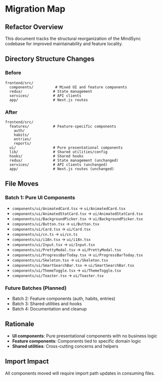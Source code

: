 # Migration Map

## Refactor Overview
This document tracks the structural reorganization of the MindSync codebase for improved maintainability and feature locality.

## Directory Structure Changes

### Before
```
frontend/src/
  components/          # Mixed UI and feature components
  redux/              # State management
  services/           # API clients
  app/                # Next.js routes
```

### After
```
frontend/src/
  features/           # Feature-specific components
    auth/
    habits/
    entries/
    reports/
  ui/                 # Pure presentational components
  lib/                # Shared utilities/config
  hooks/              # Shared hooks
  redux/              # State management (unchanged)
  services/           # API clients (unchanged)
  app/                # Next.js routes (unchanged)
```

## File Moves

### Batch 1: Pure UI Components
- `components/ui/AnimatedCard.tsx` → `ui/AnimatedCard.tsx`
- `components/ui/AnimatedStatCard.tsx` → `ui/AnimatedStatCard.tsx`
- `components/ui/BackgroundPicker.tsx` → `ui/BackgroundPicker.tsx`
- `components/ui/Button.tsx` → `ui/Button.tsx`
- `components/ui/Card.tsx` → `ui/Card.tsx`
- `components/ui/cn.ts` → `ui/cn.ts`
- `components/ui/i18n.tsx` → `ui/i18n.tsx`
- `components/ui/Input.tsx` → `ui/Input.tsx`
- `components/ui/PrettyModal.tsx` → `ui/PrettyModal.tsx`
- `components/ui/ProgressBarToday.tsx` → `ui/ProgressBarToday.tsx`
- `components/ui/Skeleton.tsx` → `ui/Skeleton.tsx`
- `components/ui/SmartSearchBar.tsx` → `ui/SmartSearchBar.tsx`
- `components/ui/ThemeToggle.tsx` → `ui/ThemeToggle.tsx`
- `components/ui/Toaster.tsx` → `ui/Toaster.tsx`

### Future Batches (Planned)
- Batch 2: Feature components (auth, habits, entries)
- Batch 3: Shared utilities and hooks
- Batch 4: Documentation and cleanup

## Rationale
- **UI components**: Pure presentational components with no business logic
- **Feature components**: Components tied to specific domain logic
- **Shared utilities**: Cross-cutting concerns and helpers

## Import Impact
All components moved will require import path updates in consuming files.